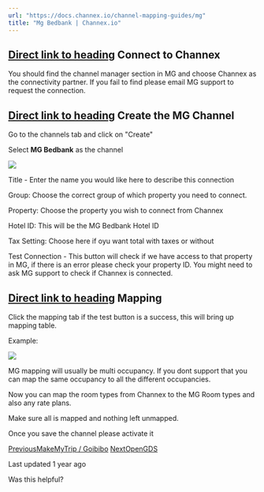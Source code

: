 ```yaml
---
url: "https://docs.channex.io/channel-mapping-guides/mg"
title: "Mg Bedbank | Channex.io"
---
```


## [Direct link to heading](https://docs.channex.io/channel-mapping-guides/mg\#connect-to-channex)    Connect to Channex

You should find the channel manager section in MG and choose Channex as the connectivity partner. If you fail to find please email MG support to request the connection.

## [Direct link to heading](https://docs.channex.io/channel-mapping-guides/mg\#create-the-mg-channel)    Create the MG Channel

Go to the channels tab and click on "Create"

Select **MG Bedbank** as the channel

![](https://docs.channex.io/~gitbook/image?url=https%3A%2F%2F2514252617-files.gitbook.io%2F%7E%2Ffiles%2Fv0%2Fb%2Fgitbook-x-prod.appspot.com%2Fo%2Fspaces%252F-LWLG7_BCMgWd3mn6DYg%252Fuploads%252Fu4EAjIxUPYgphMjlTQKR%252FScreenshot%25202024-07-08%2520at%252020.55.51.png%3Falt%3Dmedia%26token%3D155ac0b0-a2ab-43f3-8757-ffab26ea07a8&width=768&dpr=4&quality=100&sign=18d065dd&sv=2)

Title - Enter the name you would like here to describe this connection

Group: Choose the correct group of which property you need to connect.

Property: Choose the property you wish to connect from Channex

Hotel ID: This will be the MG Bedbank Hotel ID

Tax Setting: Choose here if oyu want total with taxes or without

Test Connection - This button will check if we have access to that property in MG, if there is an error please check your property ID. You might need to ask MG support to check if Channex is connected.

## [Direct link to heading](https://docs.channex.io/channel-mapping-guides/mg\#mapping)    Mapping

Click the mapping tab if the test button is a success, this will bring up mapping table.

Example:

![](https://docs.channex.io/~gitbook/image?url=https%3A%2F%2F2514252617-files.gitbook.io%2F%7E%2Ffiles%2Fv0%2Fb%2Fgitbook-x-prod.appspot.com%2Fo%2Fspaces%252F-LWLG7_BCMgWd3mn6DYg%252Fuploads%252FNItvjFbjjB2NzeRydj4O%252FScreenshot%25202024-07-08%2520at%252021.00.13.png%3Falt%3Dmedia%26token%3Df9a92600-a463-4f62-bcb8-863971ca0319&width=768&dpr=4&quality=100&sign=29d68488&sv=2)

MG mapping will usually be multi occupancy. If you dont support that you can map the same occupancy to all the different occupancies.

Now you can map the room types from Channex to the MG Room types and also any rate plans.

Make sure all is mapped and nothing left unmapped.

Once you save the channel please activate it

[PreviousMakeMyTrip / Goibibo](https://docs.channex.io/channel-mapping-guides/mmt) [NextOpenGDS](https://docs.channex.io/channel-mapping-guides/opengds)

Last updated 1 year ago

Was this helpful?